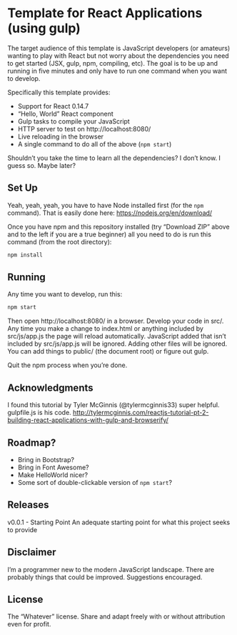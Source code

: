 # Template for React Applications (using gulp)

The target audience of this template is JavaScript developers (or amateurs) wanting to play with React but not worry about the dependencies you need to get started (JSX, gulp, npm, compiling, etc). The goal is to be up and running in five minutes and only have to run one command when you want to develop.

Specifically this template provides:

* Support for React 0.14.7
* “Hello, World” React component
* Gulp tasks to compile your JavaScript
* HTTP server to test on http://localhost:8080/
* Live reloading in the browser
* A single command to do all of the above (`npm start`)

Shouldn’t you take the time to learn all the dependencies?  I don’t know.  I guess so.  Maybe later?

## Set Up

Yeah, yeah, yeah, you have to have Node installed first (for the `npm` command).  That is easily done here: https://nodejs.org/en/download/

Once you have npm and this repository installed (try “Download ZIP” above and to the left if you are a true beginner) all you need to do is run this command (from the root directory):

```sh
npm install
```

## Running

Any time you want to develop, run this:

```sh
npm start
```

Then open http://localhost:8080/ in a browser.  Develop your code in src/.  Any time you make a change to index.html or anything included by src/js/app.js the page will reload automatically.  JavaScript added that isn’t included by src/js/app.js will be ignored.  Adding other files will be ignored.  You can add things to public/ (the document root) or figure out gulp.

Quit the npm process when you’re done.

## Acknowledgments

I found this tutorial by Tyler McGinnis (@tylermcginnis33) super helpful.  gulpfile.js is his code.
http://tylermcginnis.com/reactjs-tutorial-pt-2-building-react-applications-with-gulp-and-browserify/

## Roadmap?

* Bring in Bootstrap?
* Bring in Font Awesome?
* Make HelloWorld nicer?
* Some sort of double-clickable version of `npm start`?

## Releases

v0.0.1 - Starting Point
An adequate starting point for what this project seeks to provide

## Disclaimer

I’m a programmer new to the modern JavaScript landscape.  There are probably things that could be improved.  Suggestions encouraged.

## License

The “Whatever” license.  Share and adapt freely with or without attribution even for profit.